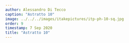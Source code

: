 ```yaml
---
author: Alessandro Di Tecco
caption: "Astratto 10"
image: ../../../images/itakepictures/itp-ph-10-sq.jpg
order: 9
timestamp: 7 Sep 2020
title: "Astratto 10"
---
```


